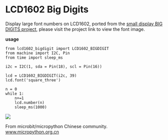 # LCD1602 Big Digits

Display large font numbers on LCD1602, ported from the [small display BIG DIGITS project](https://github.com/upiir/character_display_big_digits), please visit the project link to view the font image.

**usage**

```
from lcd1602_bigdigit import LCD1602_BIGDIGIT
from machine import I2C, Pin
from time import sleep_ms

i2c = I2C(1, sda = Pin(18), scl = Pin(16))

lcd = LCD1602_BIGDIGIT(i2c, 39)
lcd.font('square_three')

n = 0
while 1:
    n+=1
    lcd.number(n)
    sleep_ms(1000)

```

![](https://user-images.githubusercontent.com/117754156/230296829-0aea22ec-64da-4251-bfc0-5bbacfc92c3e.jpg)


From microbit/micropython Chinese community.  
www.micropython.org.cn
